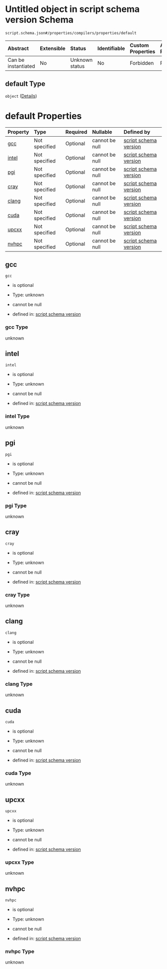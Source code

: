 # Untitled object in script schema version Schema

```txt
script.schema.json#/properties/compilers/properties/default
```



| Abstract            | Extensible | Status         | Identifiable | Custom Properties | Additional Properties | Access Restrictions | Defined In                                                               |
| :------------------ | :--------- | :------------- | :----------- | :---------------- | :-------------------- | :------------------ | :----------------------------------------------------------------------- |
| Can be instantiated | No         | Unknown status | No           | Forbidden         | Forbidden             | none                | [script.schema.json\*](../out/script.schema.json "open original schema") |

## default Type

`object` ([Details](script-properties-compilers-properties-default.md))

# default Properties

| Property        | Type          | Required | Nullable       | Defined by                                                                                                                                                                 |
| :-------------- | :------------ | :------- | :------------- | :------------------------------------------------------------------------------------------------------------------------------------------------------------------------- |
| [gcc](#gcc)     | Not specified | Optional | cannot be null | [script schema version](script-properties-compilers-properties-default-properties-gcc.md "script.schema.json#/properties/compilers/properties/default/properties/gcc")     |
| [intel](#intel) | Not specified | Optional | cannot be null | [script schema version](script-properties-compilers-properties-default-properties-intel.md "script.schema.json#/properties/compilers/properties/default/properties/intel") |
| [pgi](#pgi)     | Not specified | Optional | cannot be null | [script schema version](script-properties-compilers-properties-default-properties-pgi.md "script.schema.json#/properties/compilers/properties/default/properties/pgi")     |
| [cray](#cray)   | Not specified | Optional | cannot be null | [script schema version](script-properties-compilers-properties-default-properties-cray.md "script.schema.json#/properties/compilers/properties/default/properties/cray")   |
| [clang](#clang) | Not specified | Optional | cannot be null | [script schema version](script-properties-compilers-properties-default-properties-clang.md "script.schema.json#/properties/compilers/properties/default/properties/clang") |
| [cuda](#cuda)   | Not specified | Optional | cannot be null | [script schema version](script-properties-compilers-properties-default-properties-cuda.md "script.schema.json#/properties/compilers/properties/default/properties/cuda")   |
| [upcxx](#upcxx) | Not specified | Optional | cannot be null | [script schema version](script-properties-compilers-properties-default-properties-upcxx.md "script.schema.json#/properties/compilers/properties/default/properties/upcxx") |
| [nvhpc](#nvhpc) | Not specified | Optional | cannot be null | [script schema version](script-properties-compilers-properties-default-properties-nvhpc.md "script.schema.json#/properties/compilers/properties/default/properties/nvhpc") |

## gcc



`gcc`

*   is optional

*   Type: unknown

*   cannot be null

*   defined in: [script schema version](script-properties-compilers-properties-default-properties-gcc.md "script.schema.json#/properties/compilers/properties/default/properties/gcc")

### gcc Type

unknown

## intel



`intel`

*   is optional

*   Type: unknown

*   cannot be null

*   defined in: [script schema version](script-properties-compilers-properties-default-properties-intel.md "script.schema.json#/properties/compilers/properties/default/properties/intel")

### intel Type

unknown

## pgi



`pgi`

*   is optional

*   Type: unknown

*   cannot be null

*   defined in: [script schema version](script-properties-compilers-properties-default-properties-pgi.md "script.schema.json#/properties/compilers/properties/default/properties/pgi")

### pgi Type

unknown

## cray



`cray`

*   is optional

*   Type: unknown

*   cannot be null

*   defined in: [script schema version](script-properties-compilers-properties-default-properties-cray.md "script.schema.json#/properties/compilers/properties/default/properties/cray")

### cray Type

unknown

## clang



`clang`

*   is optional

*   Type: unknown

*   cannot be null

*   defined in: [script schema version](script-properties-compilers-properties-default-properties-clang.md "script.schema.json#/properties/compilers/properties/default/properties/clang")

### clang Type

unknown

## cuda



`cuda`

*   is optional

*   Type: unknown

*   cannot be null

*   defined in: [script schema version](script-properties-compilers-properties-default-properties-cuda.md "script.schema.json#/properties/compilers/properties/default/properties/cuda")

### cuda Type

unknown

## upcxx



`upcxx`

*   is optional

*   Type: unknown

*   cannot be null

*   defined in: [script schema version](script-properties-compilers-properties-default-properties-upcxx.md "script.schema.json#/properties/compilers/properties/default/properties/upcxx")

### upcxx Type

unknown

## nvhpc



`nvhpc`

*   is optional

*   Type: unknown

*   cannot be null

*   defined in: [script schema version](script-properties-compilers-properties-default-properties-nvhpc.md "script.schema.json#/properties/compilers/properties/default/properties/nvhpc")

### nvhpc Type

unknown
